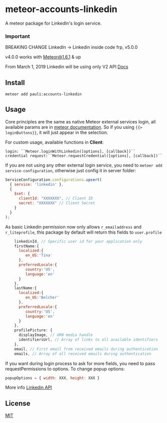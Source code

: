 meteor-accounts-linkedin
============================

A meteor package for LinkedIn's login service.

### Important
BREAKING CHANGE LinkedIn -> Linkedin inside code frp, v5.0.0

v4.0.0 works with Meteor@1.6.1 & up

From March 1, 2019 Linkedin will be using only V2 API [Docs](https://docs.microsoft.com/en-us/linkedin/consumer/integrations/self-serve/migration-faq?context=linkedin/consumer/context)

Install
-----------
```
meteor add pauli:accounts-linkedin
```

Usage
-----------

Core principles are the same as native Meteor external services login, all available params are in [meteor documentation](https://docs.meteor.com/api/accounts.html#Meteor-loginWith<ExternalService>). So if you using `{{> loginButtons}}`, it will just appear in the selection.

For custom usage, available functions in **Client**:

    login: ``Meteor.loginWithLinkedin([options], [callback])``
    credential request:``Meteor.requestCredential([options], [callback])``

If you are not using any other external login service, you need to `metoer add service-configuration`, otherwise just config it in server folder:

```js
ServiceConfiguration.configurations.upsert(
  { service: 'linkedin' },
  {
    $set: {
      clientId: "XXXXXXX", // Client ID
      secret: "XXXXXXX" // Client Secret
    }
  }
);
```

As basic Linkedin permission now only allows `r_emailaddress` and `r_liteprofile`, this package by default will return this fields to `user.profile`

```js
    linkedinId, // Specific user id for your application only
    firstName:{
      localized:{
         en_US:'Tina'
      },
      preferredLocale:{
         country:'US',
         language:'en'
      }
    },
    lastName:{
      localized:{
         en_US:'Belcher'
      },
      preferredLocale:{
         country:'US',
         language:'en'
      }
    },
    profilePicture: {
      displayImage, // URN media handle
      identifiersUrl, // Array of links to all available identifiers
    },
    email, // First email from received emails during authentication
    emails, // Array of all received emails during authentication
```

If you want during login process to ask for more fields, you need to pass requestPermissions to options.
To change popup options:
```js
popupOptions = { width: XXX, height: XXX }
```

More info [Linkedin API](https://docs.microsoft.com/en-us/linkedin/consumer/)

License
-----------
[MIT](https://github.com/PauliBuccini/meteor-accounts-linkedin/blob/master/LICENSE)
